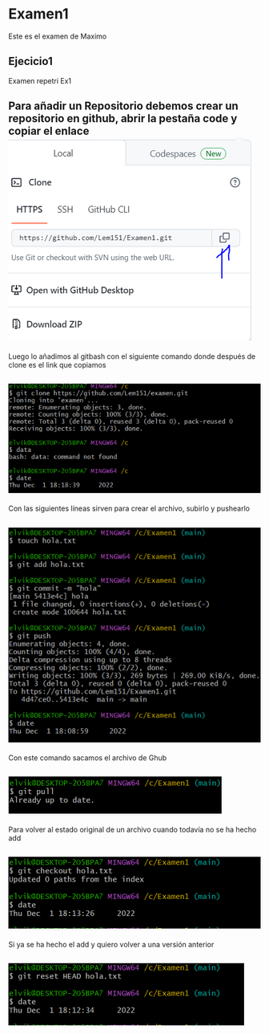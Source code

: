 # Examen1
Este es el examen de Maximo 
## Ejecicio1

Examen repetri Ex1 

Para añadir un Repositorio debemos crear un repositorio en github, abrir la pestaña code y copiar el enlace  
![Imagen nº1](1.PNG)
-------
Luego lo añadimos al gitbash con el siguiente comando donde después de clone es el link que copiamos 

![Imagen nº1](2.PNG)
-------
Con las siguientes líneas sirven para crear el archivo, subirlo y pushearlo


![Imagen nº1](3.PNG)
-----


Con este comando sacamos el archivo de Ghub

![Imagen nº1](4.PNG)
----
Para volver al estado original de un archivo cuando todavía no se ha hecho add

![Imagen nº1](5.PNG)
----
Si ya se ha hecho el add y quiero volver a una versión anterior

![Imagen nº1](6.PNG)
----
